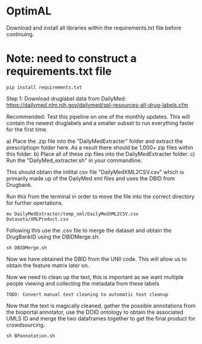 # OptimAL

Download and install all libraries within the requirements.txt file before continuing.


# Note: need to construct a requirements.txt file
```
pip install requirements.txt
```

Step 1: 
Download druglabel data from DailyMed: https://dailymed.nlm.nih.gov/dailymed/spl-resources-all-drug-labels.cfm

Recommended: Test this pipeline on one of the monthly updates. This will contain the newest druglabels and a smaller subset to run everything faster for the first time.

a) Place the .zip file into the "DailyMedExtracter" folder and extract the prescriptiopn folder here. As a result there should be 1,000+ zip files within this folder.
b) Place all of these zip files into the DailyMedExtracter folder.
c) Run the "DailyMed_extracter.sh" in your commandline.

This should obtain the initital csv file "DailyMedXML2CSV.csv" which is primarily made up of the DailyMed xml files and uses the DBID from Drugbank.

Run this from the terminal in order to move the file into the correct directory for further opertations.
```
mv DailyMedExtracter/temp_xml/DailyMedXML2CSV.csv Datasets/XMLProduct.csv
```

Following this use the .csv file to merge the dataset and obtain the DrugBankID using the DBIDMerge.sh:

```
sh DBIDMerge.sh
```

Now we have obtained the DBID from the UNII code. This will allow us to obtain the feature matrix later on.

Now we need to clean up the text, this is important as we want multiple people viewing and collecting the metadata from these labels

```
TODO: Convert manual text cleaning to automatic text cleanup
```

Now that the text is magically cleaned, gather the possible annotations from the bioportal annotator, use the DOID ontology to obtain the associated UMLS ID and merge the two dataframes together to get the final product for crowdsourcing.

```
sh BPannotation.sh
```

